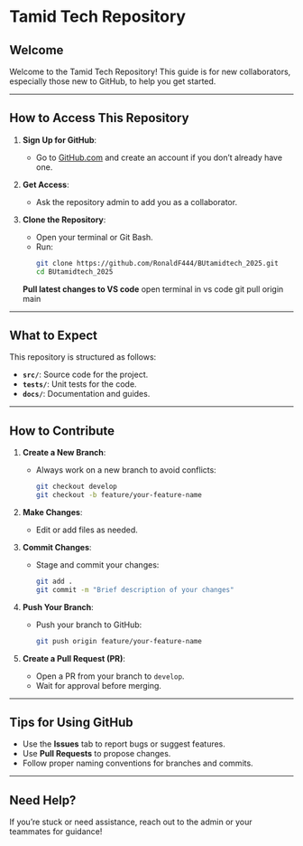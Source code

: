 ﻿# Tamid Tech Repository

## Welcome
Welcome to the Tamid Tech Repository! This guide is for new collaborators, especially those new to GitHub, to help you get started.

---

## How to Access This Repository
1. **Sign Up for GitHub**:
   - Go to [GitHub.com](https://github.com) and create an account if you don’t already have one.

2. **Get Access**:
   - Ask the repository admin to add you as a collaborator.

3. **Clone the Repository**:
   - Open your terminal or Git Bash.
   - Run:
     ```bash
     git clone https://github.com/RonaldF444/BUtamidtech_2025.git
     cd BUtamidtech_2025
     ```
   **Pull latest changes to VS code**
      open terminal in vs code
      git pull origin main

---

## What to Expect
This repository is structured as follows:
- **`src/`**: Source code for the project.
- **`tests/`**: Unit tests for the code.
- **`docs/`**: Documentation and guides.

---

## How to Contribute
1. **Create a New Branch**:
   - Always work on a new branch to avoid conflicts:
     ```bash
     git checkout develop
     git checkout -b feature/your-feature-name
     ```

2. **Make Changes**:
   - Edit or add files as needed.

3. **Commit Changes**:
   - Stage and commit your changes:
     ```bash
     git add .
     git commit -m "Brief description of your changes"
     ```

4. **Push Your Branch**:
   - Push your branch to GitHub:
     ```bash
     git push origin feature/your-feature-name
     ```

5. **Create a Pull Request (PR)**:
   - Open a PR from your branch to `develop`.
   - Wait for approval before merging.

---

## Tips for Using GitHub
- Use the **Issues** tab to report bugs or suggest features.
- Use **Pull Requests** to propose changes.
- Follow proper naming conventions for branches and commits.

---

## Need Help?
If you’re stuck or need assistance, reach out to the admin or your teammates for guidance!
